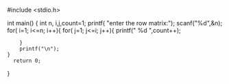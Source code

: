#include <stdio.h>

int main()
{
     int n, i,j,count=1;
    printf( "enter the row matrix:");
    scanf("%d",&n);
    for( i=1; i<=n; i++){
        for( j=1; j<=i; j++){
            printf(" %d ",count++);
        
        }
        printf("\n");
    }
      return 0;
}
